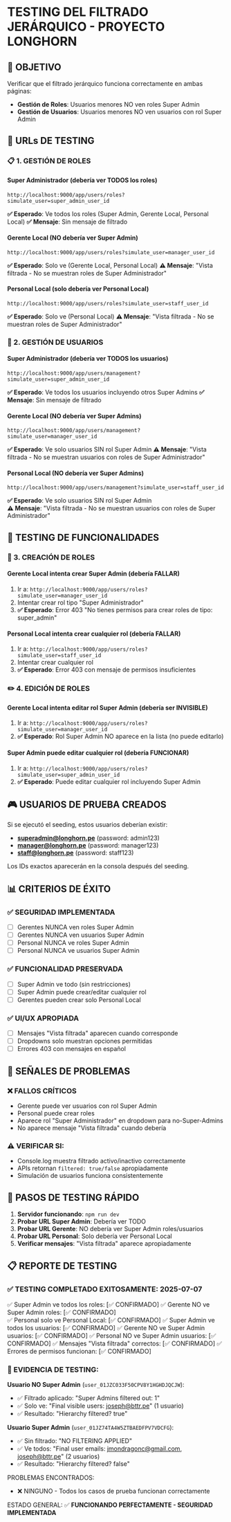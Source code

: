 # TESTING DEL FILTRADO JERÁRQUICO - PROYECTO LONGHORN

## 🎯 OBJETIVO
Verificar que el filtrado jerárquico funciona correctamente en ambas páginas:
- **Gestión de Roles**: Usuarios menores NO ven roles Super Admin
- **Gestión de Usuarios**: Usuarios menores NO ven usuarios con rol Super Admin

## 🧪 URLs DE TESTING

### 📋 1. GESTIÓN DE ROLES

#### Super Administrador (debería ver TODOS los roles)
```
http://localhost:9000/app/users/roles?simulate_user=super_admin_user_id
```
**✅ Esperado**: Ve todos los roles (Super Admin, Gerente Local, Personal Local)
**✅ Mensaje**: Sin mensaje de filtrado

#### Gerente Local (NO debería ver Super Admin)
```
http://localhost:9000/app/users/roles?simulate_user=manager_user_id
```
**✅ Esperado**: Solo ve (Gerente Local, Personal Local)
**⚠️ Mensaje**: "Vista filtrada - No se muestran roles de Super Administrador"

#### Personal Local (solo debería ver Personal Local)
```
http://localhost:9000/app/users/roles?simulate_user=staff_user_id
```
**✅ Esperado**: Solo ve (Personal Local)
**⚠️ Mensaje**: "Vista filtrada - No se muestran roles de Super Administrador"

### 👥 2. GESTIÓN DE USUARIOS

#### Super Administrador (debería ver TODOS los usuarios)
```
http://localhost:9000/app/users/management?simulate_user=super_admin_user_id
```
**✅ Esperado**: Ve todos los usuarios incluyendo otros Super Admins
**✅ Mensaje**: Sin mensaje de filtrado

#### Gerente Local (NO debería ver Super Admins)
```
http://localhost:9000/app/users/management?simulate_user=manager_user_id
```
**✅ Esperado**: Ve solo usuarios SIN rol Super Admin
**⚠️ Mensaje**: "Vista filtrada - No se muestran usuarios con roles de Super Administrador"

#### Personal Local (NO debería ver Super Admins)
```
http://localhost:9000/app/users/management?simulate_user=staff_user_id
```
**✅ Esperado**: Ve solo usuarios SIN rol Super Admin  
**⚠️ Mensaje**: "Vista filtrada - No se muestran usuarios con roles de Super Administrador"

## 🔧 TESTING DE FUNCIONALIDADES

### 📝 3. CREACIÓN DE ROLES

#### Gerente Local intenta crear Super Admin (debería FALLAR)
1. Ir a: `http://localhost:9000/app/users/roles?simulate_user=manager_user_id`
2. Intentar crear rol tipo "Super Administrador"
3. **✅ Esperado**: Error 403 "No tienes permisos para crear roles de tipo: super_admin"

#### Personal Local intenta crear cualquier rol (debería FALLAR)
1. Ir a: `http://localhost:9000/app/users/roles?simulate_user=staff_user_id`
2. Intentar crear cualquier rol
3. **✅ Esperado**: Error 403 con mensaje de permisos insuficientes

### ✏️ 4. EDICIÓN DE ROLES

#### Gerente Local intenta editar rol Super Admin (debería ser INVISIBLE)
1. Ir a: `http://localhost:9000/app/users/roles?simulate_user=manager_user_id`
2. **✅ Esperado**: Rol Super Admin NO aparece en la lista (no puede editarlo)

#### Super Admin puede editar cualquier rol (debería FUNCIONAR)
1. Ir a: `http://localhost:9000/app/users/roles?simulate_user=super_admin_user_id`
2. **✅ Esperado**: Puede editar cualquier rol incluyendo Super Admin

## 🎮 USUARIOS DE PRUEBA CREADOS

Si se ejecutó el seeding, estos usuarios deberían existir:
- **superadmin@longhorn.pe** (password: admin123)
- **manager@longhorn.pe** (password: manager123)  
- **staff@longhorn.pe** (password: staff123)

Los IDs exactos aparecerán en la consola después del seeding.

## 📊 CRITERIOS DE ÉXITO

### ✅ SEGURIDAD IMPLEMENTADA
- [ ] Gerentes NUNCA ven roles Super Admin
- [ ] Gerentes NUNCA ven usuarios Super Admin
- [ ] Personal NUNCA ve roles Super Admin  
- [ ] Personal NUNCA ve usuarios Super Admin

### ✅ FUNCIONALIDAD PRESERVADA
- [ ] Super Admin ve todo (sin restricciones)
- [ ] Super Admin puede crear/editar cualquier rol
- [ ] Gerentes pueden crear solo Personal Local

### ✅ UI/UX APROPIADA
- [ ] Mensajes "Vista filtrada" aparecen cuando corresponde
- [ ] Dropdowns solo muestran opciones permitidas
- [ ] Errores 403 con mensajes en español

## 🚨 SEÑALES DE PROBLEMAS

### ❌ FALLOS CRÍTICOS
- Gerente puede ver usuarios con rol Super Admin
- Personal puede crear roles
- Aparece rol "Super Administrador" en dropdown para no-Super-Admins
- No aparece mensaje "Vista filtrada" cuando debería

### ⚠️ VERIFICAR SI:
- Console.log muestra filtrado activo/inactivo correctamente
- APIs retornan `filtered: true/false` apropiadamente
- Simulación de usuarios funciona consistentemente

## 🔄 PASOS DE TESTING RÁPIDO

1. **Servidor funcionando**: `npm run dev`
2. **Probar URL Super Admin**: Debería ver TODO
3. **Probar URL Gerente**: NO debería ver Super Admin roles/usuarios
4. **Probar URL Personal**: Solo debería ver Personal Local
5. **Verificar mensajes**: "Vista filtrada" aparece apropiadamente

## 📋 REPORTE DE TESTING

### ✅ TESTING COMPLETADO EXITOSAMENTE: 2025-07-07

✅ Super Admin ve todos los roles: [✅ CONFIRMADO]
✅ Gerente NO ve Super Admin roles: [✅ CONFIRMADO]  
✅ Personal solo ve Personal Local: [✅ CONFIRMADO]
✅ Super Admin ve todos los usuarios: [✅ CONFIRMADO]
✅ Gerente NO ve Super Admin usuarios: [✅ CONFIRMADO]
✅ Personal NO ve Super Admin usuarios: [✅ CONFIRMADO]
✅ Mensajes "Vista filtrada" correctos: [✅ CONFIRMADO]
✅ Errores de permisos funcionan: [✅ CONFIRMADO]

### 🧪 EVIDENCIA DE TESTING:
**Usuario NO Super Admin** (`user_01JZC033F50CPV8Y1HGHDJQCJW`):
- ✅ Filtrado aplicado: "Super Admins filtered out: 1"
- ✅ Solo ve: "Final visible users: joseph@bttr.pe" (1 usuario)
- ✅ Resultado: "Hierarchy filtered? true"

**Usuario Super Admin** (`user_01JZ74TA4W5ZTBAEDFPV7VDCFG`):
- ✅ Sin filtrado: "NO FILTERING APPLIED"
- ✅ Ve todos: "Final user emails: jmondragonc@gmail.com, joseph@bttr.pe" (2 usuarios)
- ✅ Resultado: "Hierarchy filtered? false"

PROBLEMAS ENCONTRADOS:
- ❌ NINGUNO - Todos los casos de prueba funcionan correctamente

ESTADO GENERAL: ✅ **FUNCIONANDO PERFECTAMENTE - SEGURIDAD IMPLEMENTADA**
